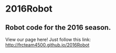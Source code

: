 # 2016Robot
## Robot code for the 2016 season.
View our page here!
Just follow this link:
http://frcteam4500.github.io/2016Robot
